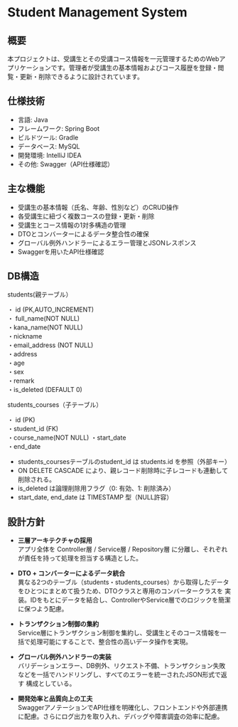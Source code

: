 # Student Management System

## 概要
本プロジェクトは、受講生とその受講コース情報を一元管理するためのWebアプリケーションです。管理者が受講生の基本情報およびコース履歴を登録・閲覧・更新・削除できるように設計されています。

## 仕様技術
- 言語: Java
- フレームワーク: Spring Boot
- ビルドツール: Gradle
- データベース: MySQL
- 開発環境: IntelliJ IDEA
- その他: Swagger（API仕様確認）

## 主な機能
- 受講生の基本情報（氏名、年齢、性別など）のCRUD操作
- 各受講生に紐づく複数コースの登録・更新・削除
- 受講生とコース情報の1対多構造の管理
- DTOとコンバーターによるデータ整合性の確保
- グローバル例外ハンドラーによるエラー管理とJSONレスポンス
- Swaggerを用いたAPI仕様確認

## DB構造

students(親テーブル）

・ id (PK,AUTO_INCREMENT)   
・ full_name(NOT NULL)                     
・kana_name(NOT NULL)                        
・nickname                                   
・email_address (NOT NULL)                   
・address                                    
・age                      
・sex                      
・remark                   
・is_deleted (DEFAULT 0)  

 students_courses（子テーブル）
               
・ id (PK)               
・student_id (FK)       
・course_name(NOT NULL) 
・start_date            
・end_date              

- students_coursesテーブルのstudent_id は students.id を参照（外部キー）
- ON DELETE CASCADE により、親レコード削除時に子レコードも連動して削除される。
- is_deleted は論理削除用フラグ（0: 有効、1: 削除済み）
- start_date, end_date は TIMESTAMP 型（NULL許容）

## 設計方針
- **三層アーキテクチャの採用**  
  アプリ全体を Controller層 / Service層 / Repository層 に分離し、それぞれが責任を持って処理を担当する構造とした。

- **DTO + コンバーターによるデータ統合**  
  異なる2つのテーブル（students・students_courses）から取得したデータをひとつにまとめて扱うため、DTOクラスと専用のコンバータークラスを
  実装。IDをもとにデータを結合し、ControllerやService層でのロジックを簡潔に保つよう配慮。

- **トランザクション制御の集約**  
  Service層にトランザクション制御を集約し、受講生とそのコース情報を一括で処理可能にすることで、整合性の高いデータ操作を実現。

- **グローバル例外ハンドラーの実装**  
  バリデーションエラー、DB例外、リクエスト不備、トランザクション失敗などを一括でハンドリングし、すべてのエラーを統一されたJSON形式で返す
  構成としている。

- **開発効率と品質向上の工夫**  
  SwaggerアノテーションでAPI仕様を明確化し、フロントエンドや外部連携に配慮。さらにログ出力を取り入れ、デバッグや障害調査の効率に配慮。
